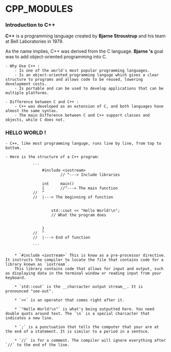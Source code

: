 # CPP_MODULES

### Introduction to C++

**C++** is a programming language created by __Bjarne Stroustrup__ and his team at Bell Laboratories in 1979.

As the name implies, C++ was derived from the C language. __Bjarne 's__ goal was to add object-oriented programming into C.
	
 	- Why Use C++ :
		- Is one of the world's most popular programming languages.
		- Is an object-oriented programming languge which gives a clear structure to programs and allows code to be reused, lowering development costs.
		- Is portable and can be used to develop applications that can be multiple platforms.
	
	- Difference between C and C++ :
		- C++ was developed as an extension of C, and both languages have almost the same syntax.
		- The main Difference between C and C++ support classes and objects, while C does not.

### HELLO WORLD !

	- C++, like most programming languge, runs line by line, from top to bottom.

	- Here is the structure of a C++ program:

				```
					#include <iostream>
							// ^---> Include libraries

					int		main()
					{		//^---> The main function
				//	^
				//	|---> The beginning of function


						std::cout << "Hello World!\n";
						// What the program does


					}
				//	^
				//	|---> End of function
					
				```
		
		* `#include <iostream>` This is know as a pre-processor directive. It instructs the compiler to locate the file that contains code for a library known as `iostream`.
		This library contains code that allows for input and output, such as displaying data in the terminal window or reading input from your keyboard.

		* `std::cout` is the __charcacter output stream__. It is pronounced "see-out".
		
		* `<<` is an operator that comes right after it.
		
		* `"Hello World!\n"` is what's being outputted here. You need double quots around text. The `\n` is a special charcacter that indicates a new line.
		
		* `;` is a punctuation that tells the computer that your are at the end of a statement. It is similar to a period in a sentnce.

		* `//` is for a comment. The compiler will ignore everything after `//` to the end of the line.

